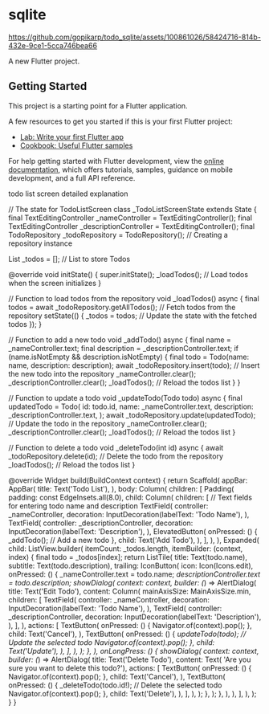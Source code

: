 # sqlite



https://github.com/gopikarp/todo_sqlite/assets/100861026/58424716-814b-432e-9ce1-5cca746bea66



A new Flutter project.

## Getting Started

This project is a starting point for a Flutter application.

A few resources to get you started if this is your first Flutter project:

- [Lab: Write your first Flutter app](https://docs.flutter.dev/get-started/codelab)
- [Cookbook: Useful Flutter samples](https://docs.flutter.dev/cookbook)

For help getting started with Flutter development, view the
[online documentation](https://docs.flutter.dev/), which offers tutorials,
samples, guidance on mobile development, and a full API reference.

todo list screen detailed explanation

// The state for TodoListScreen
class _TodoListScreenState extends State<TodoListScreen> {
  final TextEditingController _nameController = TextEditingController();
  final TextEditingController _descriptionController = TextEditingController();
  final TodoRepository _todoRepository = TodoRepository(); // Creating a repository instance

  List<Todo> _todos = []; // List to store Todos

  @override
  void initState() {
    super.initState();
    _loadTodos(); // Load todos when the screen initializes
  }

  // Function to load todos from the repository
  void _loadTodos() async {
    final todos = await _todoRepository.getAllTodos(); // Fetch todos from the repository
    setState(() {
      _todos = todos; // Update the state with the fetched todos
    });
  }

  // Function to add a new todo
  void _addTodo() async {
    final name = _nameController.text;
    final description = _descriptionController.text;
    if (name.isNotEmpty && description.isNotEmpty) {
      final todo = Todo(name: name, description: description);
      await _todoRepository.insert(todo); // Insert the new todo into the repository
      _nameController.clear();
      _descriptionController.clear();
      _loadTodos(); // Reload the todos list
    }
  }

  // Function to update a todo
  void _updateTodo(Todo todo) async {
    final updatedTodo = Todo(
      id: todo.id,
      name: _nameController.text,
      description: _descriptionController.text,
    );
    await _todoRepository.update(updatedTodo); // Update the todo in the repository
    _nameController.clear();
    _descriptionController.clear();
    _loadTodos(); // Reload the todos list
  }

  // Function to delete a todo
  void _deleteTodo(int id) async {
    await _todoRepository.delete(id); // Delete the todo from the repository
    _loadTodos(); // Reload the todos list
  }

  @override
  Widget build(BuildContext context) {
    return Scaffold(
      appBar: AppBar(
        title: Text('Todo List'),
      ),
      body: Column(
        children: [
          Padding(
            padding: const EdgeInsets.all(8.0),
            child: Column(
              children: [
                // Text fields for entering todo name and description
                TextField(
                  controller: _nameController,
                  decoration: InputDecoration(labelText: 'Todo Name'),
                ),
                TextField(
                  controller: _descriptionController,
                  decoration: InputDecoration(labelText: 'Description'),
                ),
                ElevatedButton(
                  onPressed: () {
                    _addTodo(); // Add a new todo
                  },
                  child: Text('Add Todo'),
                ),
              ],
            ),
          ),
          Expanded(
            child: ListView.builder(
              itemCount: _todos.length,
              itemBuilder: (context, index) {
                final todo = _todos[index];
                return ListTile(
                  title: Text(todo.name),
                  subtitle: Text(todo.description),
                  trailing: IconButton(
                    icon: Icon(Icons.edit),
                    onPressed: () {
                      _nameController.text = todo.name;
                      _descriptionController.text = todo.description;
                      showDialog(
                        context: context,
                        builder: (_) => AlertDialog(
                          title: Text('Edit Todo'),
                          content: Column(
                            mainAxisSize: MainAxisSize.min,
                            children: [
                              TextField(
                                controller: _nameController,
                                decoration:
                                    InputDecoration(labelText: 'Todo Name'),
                              ),
                              TextField(
                                controller: _descriptionController,
                                decoration:
                                    InputDecoration(labelText: 'Description'),
                              ),
                            ],
                          ),
                          actions: [
                            TextButton(
                              onPressed: () {
                                Navigator.of(context).pop();
                              },
                              child: Text('Cancel'),
                            ),
                            TextButton(
                              onPressed: () {
                                _updateTodo(todo); // Update the selected todo
                                Navigator.of(context).pop();
                              },
                              child: Text('Update'),
                            ),
                          ],
                        ),
                      );
                    },
                  ),
                  onLongPress: () {
                    showDialog(
                      context: context,
                      builder: (_) => AlertDialog(
                        title: Text('Delete Todo'),
                        content: Text(
                            'Are you sure you want to delete this todo?'),
                        actions: [
                          TextButton(
                            onPressed: () {
                              Navigator.of(context).pop();
                            },
                            child: Text('Cancel'),
                          ),
                          TextButton(
                            onPressed: () {
                              _deleteTodo(todo.id!); // Delete the selected todo
                              Navigator.of(context).pop();
                            },
                            child: Text('Delete'),
                          ),
                        ],
                      ),
                    );
                  },
                );
              },
            ),
          ),
        ],
      ),
    );
  }
}
